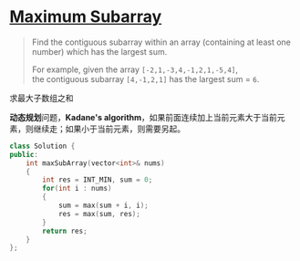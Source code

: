 # [Maximum Subarray][1]
> Find the contiguous subarray within an array (containing at least one number) which has the largest sum.  
> 
> For example, given the array `[-2,1,-3,4,-1,2,1,-5,4]`,  
> the contiguous subarray `[4,-1,2,1]` has the largest sum = `6`.

求最大子数组之和  

**动态规划**问题，**Kadane's algorithm**，如果前面连续加上当前元素大于当前元素，则继续走；如果小于当前元素，则需要另起。
```cpp
class Solution {
public:
    int maxSubArray(vector<int>& nums) 
    {
        int res = INT_MIN, sum = 0;
        for(int i : nums)
        {
            sum = max(sum + i, i);
            res = max(sum, res);
        }
        return res;
    }
};
```

[1]:https://leetcode.com/problems/maximum-subarray/description/
